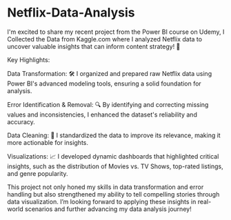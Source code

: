 # Netflix-Data-Analysis
I'm excited to share my recent project from the Power BI course on Udemy, I Collected the Data from Kaggle.com where I analyzed Netflix data to uncover valuable insights that can inform content strategy! 🚀

Key Highlights:

Data Transformation: 🛠️ I organized and prepared raw Netflix data using Power BI's advanced modeling tools, ensuring a solid foundation for analysis.

Error Identification & Removal: 🔍 By identifying and correcting missing values and inconsistencies, I enhanced the dataset's reliability and accuracy.

Data Cleaning: 🧹 I standardized the data to improve its relevance, making it more actionable for insights.

Visualizations: 📈 I developed dynamic dashboards that highlighted critical insights, such as the distribution of Movies vs. TV Shows, top-rated listings, and genre popularity.

This project not only honed my skills in data transformation and error handling but also strengthened my ability to tell compelling stories through data visualization. I’m looking forward to applying these insights in real-world scenarios and further advancing my data analysis journey!
